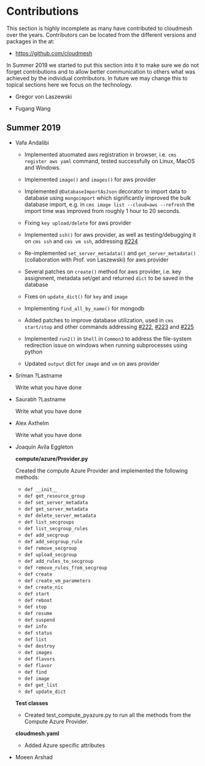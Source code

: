 # Contributions

This section is highly incomplete as many have contributed to
cloudmesh over the years. Contributors can be located from the
different versions and packages in the at:

* <https://github.com/cloudmesh>


In Summer 2019 we started to put this section into it to make sure we
do not forget contributions and to allow better communication to
others what was achieved by the individual contributors. In future we
may change this to topical sections here we focus on the technology.

* Gregor von Laszewski

* Fugang Wang

## Summer 2019

* Vafa Andalibi

  * Implemented atuomated aws registration in browser, i.e. `cms
    register aws yaml` command, tested successfully on Linux, MacOS
    and Windows.

  * Implemented `image()` and `images()` for aws provider

  * Implemented `@DatabaseImportAsJson` decorator to import data to
    database using `mongoimport` which significantly improved the bulk
    database import, e.g. in `cms image list --cloud=aws --refresh`
    the import time was improved from roughly 1 hour to 20 seconds.

  * Fixing `key upload/delete` for aws provider

  * Implemented `ssh()` for aws provider, as well as testing/debugging
    it on `cms ssh` and `cms vm ssh`, addressing
    [#224](https://github.com/cloudmesh/cloudmesh-cloud/issues/224)

  * Re-implemented `set_server_metadata()` and `get_server_metadata()`
    (collaboration with Prof. von Laszewski) for aws provider

  * Several patches on `create()` method for aws provider, i.e. key
    assignment, metadata set/get and returned `dict` to be saved in
    the database

  * Fixes on `update_dict()` for `key` and `image`

  * Implementing `find_all_by_name()` for mongodb

  * Added patches to improve database utilization, used in `cms
    start/stop` and other commands addressing
    [#222](https://github.com/cloudmesh/cloudmesh-cloud/issues/222),
    [#223](https://github.com/cloudmesh/cloudmesh-cloud/issues/223)
    and
    [#225](https://github.com/cloudmesh/cloudmesh-cloud/issues/225)

  * Implemented `run2()` in `Shell` in `Common3` to address the
    file-system redirection issue on windows when running subprocesses
    using python

  * Updated `output` dict for `image` and `vm` on aws provider

     


* Sriman ?Lastname

  Write what you have done

* Saurabh ?Lastname

  Write what you have done

* Alex Axthelm

  Write what you have done

* Joaquin Avila Eggleton

  **compute/azure/Provider.py**
  
  Created the compute Azure Provider and implemented the following methods:
  *  `def __init__` 
  *  `def get_resource_group` 
  *  `def set_server_metadata` 
  *  `def get_server_metadata` 
  *  `def delete_server_metadata` 
  *  `def list_secgroups` 
  *  `def list_secgroup_rules` 
  *  `def add_secgroup` 
  *  `def add_secgroup_rule` 
  *  `def remove_secgroup` 
  *  `def upload_secgroup` 
  *  `def add_rules_to_secgroup` 
  *  `def remove_rules_from_secgroup` 
  *  `def create` 
  *  `def create_vm_parameters` 
  *  `def create_nic` 
  *  `def start` 
  *  `def reboot` 
  *  `def stop` 
  *  `def resume` 
  *  `def suspend` 
  *  `def info` 
  *  `def status` 
  *  `def list` 
  *  `def destroy` 
  *  `def images` 
  *  `def flavors` 
  *  `def flavor` 
  *  `def find` 
  *  `def image` 
  *  `def get_list` 
  *  `def update_dict` 
   
  **Test classes**
  * Created test_compute_pyazure.py to run all the methods from the Compute 
  Azure Provider.
  
  **cloudmesh.yaml**
  * Added Azure specific attributes 
  
* Moeen Arshad

